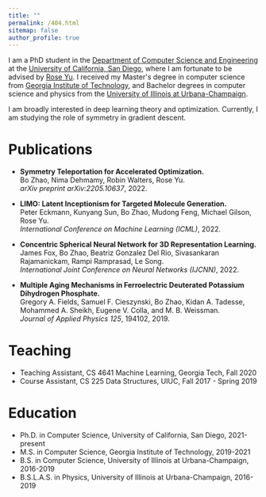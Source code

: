 ```yaml
---
title: ""
permalink: /404.html
sitemap: false
author_profile: true
---
```


I am a PhD student in the [Department of Computer Science and Engineering](https://cse.ucsd.edu) at the [University of California, San Diego](https://www.ucsd.edu), where I am fortunate to be advised by [Rose Yu](https://roseyu.com). I received my Master's degree in computer science from [Georgia Institute of Technology](https://www.gatech.edu), and Bachelor degrees in computer science and physics from the [University of Illinois at Urbana-Champaign](https://illinois.edu). 

I am broadly interested in deep learning theory and optimization. Currently, I am studying the role of symmetry in gradient descent.


Publications
======
* **Symmetry Teleportation for Accelerated Optimization.** <br>
Bo Zhao, Nima Dehmamy, Robin Walters, Rose Yu. <br>
*arXiv preprint arXiv:2205.10637*, 2022.

* **LIMO: Latent Inceptionism for Targeted Molecule Generation.** <br>
Peter Eckmann, Kunyang Sun, Bo Zhao, Mudong Feng, Michael Gilson, Rose Yu. <br>
*International Conference on Machine Learning (ICML)*, 2022.

* **Concentric Spherical Neural Network for 3D Representation Learning.** <br>
James Fox, Bo Zhao, Beatriz Gonzalez Del Rio, Sivasankaran Rajamanickam, Rampi Ramprasad, Le Song. <br>
*International Joint Conference on Neural Networks (IJCNN)*, 2022.

* **Multiple Aging Mechanisms in Ferroelectric Deuterated Potassium Dihydrogen Phosphate.** <br>
Gregory A. Fields, Samuel F. Cieszynski, Bo Zhao, Kidan A. Tadesse,  Mohammed A. Sheikh, Eugene V. Colla, and M. B. Weissman. <br>
*Journal of Applied Physics 125*, 194102, 2019.


Teaching
======
* Teaching Assistant, CS 4641 Machine Learning, Georgia Tech, Fall 2020
* Course Assistant, CS 225 Data Structures, UIUC, Fall 2017 - Spring 2019


Education
======
* Ph.D. in Computer Science, University of California, San Diego, 2021-present
* M.S. in Computer Science, Georgia Institute of Technology, 2019-2021
* B.S. in Computer Science, University of Illinois at Urbana-Champaign, 2016-2019
* B.S.L.A.S. in Physics, University of Illinois at Urbana-Champaign, 2016-2019

<!-- Work experience
======
* Summer 2015: Research Assistant
  * Github University
  * Duties included: Tagging issues
  * Supervisor: Professor Git

* Fall 2015: Research Assistant
  * Github University
  * Duties included: Merging pull requests
  * Supervisor: Professor Hub
  
Skills
======
* Skill 1
* Skill 2
  * Sub-skill 2.1
  * Sub-skill 2.2
  * Sub-skill 2.3
* Skill 3


Talks
======
  <ul>{% for post in site.talks %}
    {% include archive-single-talk-cv.html %}
  {% endfor %}</ul>
  
  
Service and leadership
======
* Currently signed in to 43 different slack teams  -->

